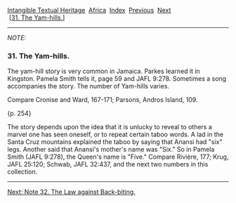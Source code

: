 [Intangible Textual Heritage](../../index)  [Africa](../index) 
[Index](index)  [Previous](jas030n)  [Next](jas032n)   
 \[[31. The Yam-hills.](jas031)\]

------------------------------------------------------------------------

*NOTE:* 

### 31. The Yam-hills.

The yam-hill story is very common in Jamaica. Parkes learned it in
Kingston. Pamela Smith tells it, page 59 and JAFL 9:278. Sometimes a
song accompanies the story. The number of Yam-hills varies.

Compare Cronise and Ward, 167-171; Parsons, Andros Island, 109.

{p. 254}

The story depends upon the idea that it is unlucky to reveal to others a
marvel one has seen oneself, or to repeat certain taboo words. A lad in
the Santa Cruz mountains explained the taboo by saying that Anansi had
"six" legs. Another said that Anansi's mother's name was "Six." So in
Pamela Smith (JAFL 9:278), the Queen's name is "Five." Compare Rivière,
177; Krug, JAFL 25:120; Schwab, JAFL 32:437, and the next two numbers in
this collection.

------------------------------------------------------------------------

[Next: Note 32. The Law against Back-biting.](jas032n)
